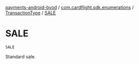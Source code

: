[payments-android-byod](../../index.md) / [com.cardflight.sdk.enumerations](../index.md) / [TransactionType](index.md) / [SALE](./-s-a-l-e.md)

# SALE

`SALE`

Standard sale.


